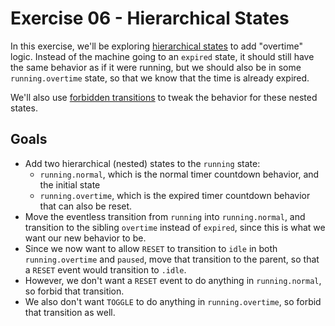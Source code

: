 # Exercise 06 - Hierarchical States

In this exercise, we'll be exploring [hierarchical states](https://xstate.js.org/docs/guides/hierarchical.html) to add "overtime" logic. Instead of the machine going to an `expired` state, it should still have the same behavior as if it were running, but we should also be in some `running.overtime` state, so that we know that the time is already expired.

We'll also use [forbidden transitions](https://xstate.js.org/docs/guides/transitions.html#forbidden-transitions) to tweak the behavior for these nested states.

## Goals

- Add two hierarchical (nested) states to the `running` state:
  - `running.normal`, which is the normal timer countdown behavior, and the initial state
  - `running.overtime`, which is the expired timer countdown behavior that can also be reset.
- Move the eventless transition from `running` into `running.normal`, and transition to the sibling `overtime` instead of `expired`, since this is what we want our new behavior to be.
- Since we now want to allow `RESET` to transition to `idle` in both `running.overtime` and `paused`, move that transition to the parent, so that a `RESET` event would transition to `.idle`.
- However, we don't want a `RESET` event to do anything in `running.normal`, so forbid that transition.
- We also don't want `TOGGLE` to do anything in `running.overtime`, so forbid that transition as well.
